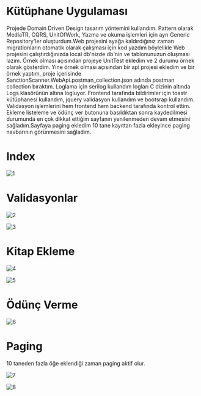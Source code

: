 # Kütüphane Uygulaması

Projede Domain Driven Design tasarım yöntemini kullandım. Pattern olarak MediaTR, CQRS, UnitOfWork, Yazma ve okuma işlemleri için ayrı Generic Repository'ler oluşturdum.Web projesini ayağa kaldırdığınız zaman 
migrationların otomatik olarak çalışması için kod yazdım böylelikle Web projesini çalıştırdığınızda local db'nizde db'nin ve tablonunuzun oluşması lazım. Örnek olması açısından projeye UnitTest ekledim ve
2 durumu örnek olarak gösterdim. Yine örnek olması açısından bir api projesi ekledim ve bir örnek yaptım, proje içerisinde SanctionScanner.WebApi.postman_collection.json adında postman collection bıraktım.
Loglama için serilog kullandım logları C dizinin altında Logs klasörünün altına logluyor.
Frontend tarafında bildirimler için toastr kütüphanesi kullandım, jquery validasyon kullandım ve bootsrap kullandım. Validasyon işlemlerini hem frontend hem backend tarafında kontrol ettim. Ekleme listeleme ve 
ödünç ver butonuna basıldıktan sonra kaydedilmesi durumunda en çok dikkat ettiğim sayfanın yenilenmeden devam etmesini sağladım.Sayfaya paging ekledim 10 tane kayıttan fazla ekleyince paging navbarının görünmesini sağladım.

# Index

![1](https://github.com/ysfcndgr/SanctionScannerCase.Library/assets/32979760/e979afd6-3148-4354-823f-40ca094ddafa)

# Validasyonlar

![2](https://github.com/ysfcndgr/SanctionScannerCase.Library/assets/32979760/9a2d7724-ecda-4298-ada6-6b2114f20559)

![3](https://github.com/ysfcndgr/SanctionScannerCase.Library/assets/32979760/a98fe4fd-90ca-4735-8a78-4e467c2c7ad6)

# Kitap Ekleme

![4](https://github.com/ysfcndgr/SanctionScannerCase.Library/assets/32979760/c7147b7e-9737-40ca-bf22-41351002ae64)

![5](https://github.com/ysfcndgr/SanctionScannerCase.Library/assets/32979760/eecab3fc-36c3-4316-a865-2874a6a75af1)

# Ödünç Verme

![6](https://github.com/ysfcndgr/SanctionScannerCase.Library/assets/32979760/c885f0c3-be50-4998-8220-570cc6c92349)

# Paging

10 taneden fazla öğe eklendiği zaman paging aktif olur.

![7](https://github.com/ysfcndgr/SanctionScannerCase.Library/assets/32979760/e8dd4011-c9c4-4154-8a4a-fabb45ee19d8)

![8](https://github.com/ysfcndgr/SanctionScannerCase.Library/assets/32979760/ecce7bd6-1384-4693-a7d8-0c30dc3d29a7)
